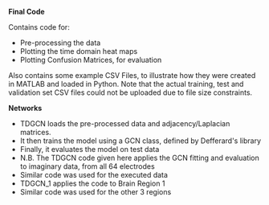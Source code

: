 **Final Code**

Contains code for:

- Pre-processing the data
- Plotting the time domain heat maps
- Plotting Confusion Matrices, for evaluation

Also contains some example CSV Files, to illustrate how they were created in MATLAB and loaded in Python. Note that the actual training, test and validation set CSV files could not be uploaded due to file size constraints.

**Networks**

  - TDGCN loads the pre-processed data and adjacency/Laplacian matrices. 
  - It then trains the model using a GCN class, defined by Defferard's library
  - Finally, it evaluates the model on test data
  - N.B. The TDGCN code given here applies the GCN fitting and evaluation to imaginary data, from all 64 electrodes
  - Similar code was used for the executed data
  - TDGCN_1 applies the code to Brain Region 1
  - Similar code was used for the other 3 regions
  
